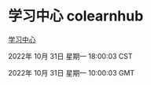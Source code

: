# 学习中心 colearnhub
[学习中心](http://59.174.11.182:56308/colearnhub/)

2022年 10月 31日 星期一 18:00:03 CST

2022年 10月 31日 星期一 10:00:03 GMT
